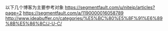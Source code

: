 以下几个博客为主要参考对象
https://segmentfault.com/u/niteip/articles?page=2
https://segmentfault.com/a/1190000016058789
http://www.ideabuffer.cn/categories/%E5%BC%80%E5%8F%91%E6%89%8B%E5%86%8C/J-U-C/